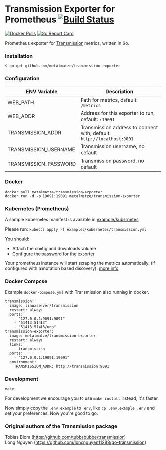 # Transmission Exporter for Prometheus [![Build Status](https://drone.github.matthiasloibl.com/api/badges/metalmatze/transmission-exporter/status.svg)](https://drone.github.matthiasloibl.com/metalmatze/transmission-exporter)

[![Docker Pulls](https://img.shields.io/docker/pulls/metalmatze/transmission-exporter.svg?maxAge=604800)](https://hub.docker.com/r/metalmatze/transmission-exporter)
[![Go Report Card](https://goreportcard.com/badge/github.com/metalmatze/transmission-exporter)](https://goreportcard.com/report/github.com/metalmatze/transmission-exporter)

Prometheus exporter for [Transmission](https://transmissionbt.com/) metrics, written in Go.

### Installation

    $ go get github.com/metalmatze/transmission-exporter

### Configuration

ENV Variable | Description
|----------|-----|
| WEB_PATH | Path for metrics, default: `/metrics` |
| WEB_ADDR | Address for this exporter to run, default: `:19091` |
| TRANSMISSION_ADDR | Transmission address to connect with, default: `http://localhost:9091` |
| TRANSMISSION_USERNAME | Transmission username, no default |
| TRANSMISSION_PASSWORD | Transmission password, no default |

### Docker

    docker pull metalmatze/transmission-exporter
    docker run -d -p 19091:19091 metalmatze/transmission-exporter

### Kubernetes (Prometheus)

A sample kubernetes manifest is available in [example/kubernetes](https://github.com/metalmatze/transmission-exporter/blob/master/examples/kubernetes/docker-compose.yml)

Please run: `kubectl apply -f examples/kubernetes/transmission.yml`

You should:
* Attach the config and downloads volume
* Configure the password for the exporter

Your prometheus instance will start scraping the metrics automatically. (if configured with annotation based discovery). [more info](https://www.weave.works/docs/cloud/latest/tasks/monitor/configuration-k8s/)

### Docker Compose

Example `docker-compose.yml` with Transmission also running in docker.

    transmission:
      image: linuxserver/transmission
      restart: always
      ports:
        - "127.0.0.1:9091:9091"
        - "51413:51413"
        - "51413:51413/udp"
    transmission-exporter:
      image: metalmatze/transmission-exporter
      restart: always
      links:
        - transmission
      ports:
        - "127.0.0.1:19091:19091"
      environment:
        TRANSMISSION_ADDR: http://transmission:9091

### Development

    make

For development we encourage you to use `make install` instead, it's faster.

Now simply copy the `.env.example` to `.env`, like `cp .env.example .env` and set your preferences.
Now you're good to go.

### Original authors of the Transmission package  
Tobias Blom (https://github.com/tubbebubbe/transmission)  
Long Nguyen (https://github.com/longnguyen11288/go-transmission)
